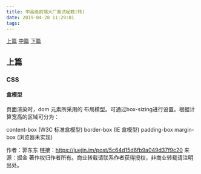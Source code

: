 ```yaml
---
title: 中高级前端大厂面试秘籍(转)
date: 2019-04-28 11:29:01
tags:
---
```


[上篇](https://juejin.im/post/5c64d15d6fb9a049d37f9c20)
[中篇](https://juejin.im/post/5c92f499f265da612647b754)
[下篇](https://segmentfault.com/a/1190000018995802)

## 上篇

### CSS

#### 盒模型

页面渲染时，dom 元素所采用的 布局模型。可通过box-sizing进行设置。根据计算宽高的区域可分为：

content-box (W3C 标准盒模型)
border-box (IE 盒模型)
padding-box
margin-box (浏览器未实现)

作者：郭东东
链接：https://juejin.im/post/5c64d15d6fb9a049d37f9c20
来源：掘金
著作权归作者所有。商业转载请联系作者获得授权，非商业转载请注明出处。
